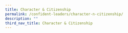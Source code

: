 ```yaml
---
title: Character & Citizenship
permalink: /confident-leaders/character-n-citizenship/
description: ""
third_nav_title: Character & Citizenship
---
```

